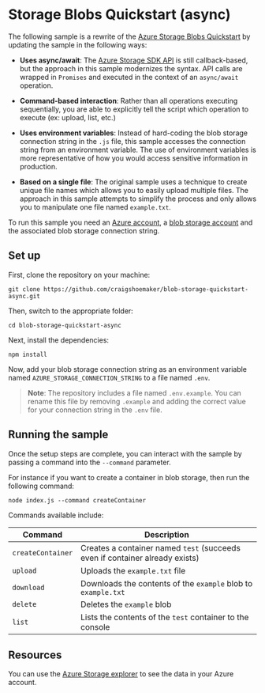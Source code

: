 

# Storage Blobs Quickstart (async)

The following sample is a rewrite of the [Azure Storage Blobs Quickstart](https://github.com/Azure-Samples/storage-blobs-node-quickstart) by updating the sample in the following ways:

- **Uses async/await**: The [Azure Storage SDK API](https://github.com/Azure/azure-storage-node) is still callback-based, but the approach in this sample modernizes the syntax. API calls are wrapped in `Promises` and executed in the context of an `async/await` operation.

- **Command-based interaction**: Rather than all operations executing sequentially, you are able to explicitly tell the script which operation to execute (ex: upload, list, etc.)
 
- **Uses environment variables**: Instead of hard-coding the blob storage connection string in the `.js` file, this sample accesses the connection string from an environment variable. The use of environment variables is more representative of how you would access sensitive information in production.

- **Based on a single file**: The original sample uses a technique to create unique file names which allows you to easily upload multiple files. The approach in this sample attempts to simplify the process and only allows you to manipulate one file named `example.txt`.

To run this sample you need an [Azure account](https://azure.microsoft.com/free/), a [blob storage account](https://docs.microsoft.com/azure/storage/common/storage-create-storage-account) and the associated blob storage connection string.

## Set up
First, clone the repository on your machine:

    git clone https://github.com/craigshoemaker/blob-storage-quickstart-async.git

Then, switch to the appropriate folder:

    cd blob-storage-quickstart-async

Next, install the dependencies:

    npm install

Now, add your blob storage connection string as an environment variable named `AZURE_STORAGE_CONNECTION_STRING` to a file named `.env`.

> **Note**: The repository includes a file named `.env.example`. You can rename this file by removing `.example` and adding the correct value for your connection string in the `.env` file.

## Running the sample

Once the setup steps are complete, you can interact with the sample by passing a command into the `--command` parameter.

For instance if you want to create a container in blob storage, then run the following command:

    node index.js --command createContainer

Commands available include:


| Command | Description |
|---------|---------|
|`createContainer` | Creates a container named `test` (succeeds even if container already exists) |
|`upload`          | Uploads the `example.txt` file |
|`download`        | Downloads the contents of the `example` blob to `example.txt` |
|`delete`          | Deletes the `example` blob |
|`list`            | Lists the contents of the `test` container to the console |

## Resources

You can use the [Azure Storage explorer](https://azure.microsoft.com/features/storage-explorer/) to see the data in your Azure account.